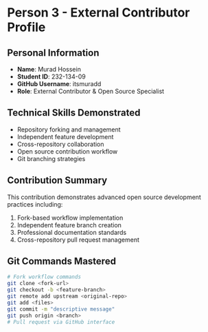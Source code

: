 # Person 3 - External Contributor Profile

## Personal Information
- **Name**: Murad Hossein
- **Student ID**: 232-134-09
- **GitHub Username**: itsmuradd
- **Role**: External Contributor & Open Source Specialist

## Technical Skills Demonstrated
- Repository forking and management
- Independent feature development
- Cross-repository collaboration
- Open source contribution workflow
- Git branching strategies

## Contribution Summary
This contribution demonstrates advanced open source development practices including:
1. Fork-based workflow implementation
2. Independent feature branch creation
3. Professional documentation standards
4. Cross-repository pull request management

## Git Commands Mastered
```bash
# Fork workflow commands
git clone <fork-url>
git checkout -b <feature-branch>
git remote add upstream <original-repo>
git add <files>
git commit -m "descriptive message"
git push origin <branch>
# Pull request via GitHub interface
 
